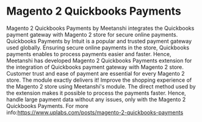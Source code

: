 # Magento 2 Quickbooks Payments
Magento 2 Quickbooks Payments by Meetanshi integrates the Quickbooks payment gateway with Magento 2 store for secure online payments.
Quickbooks Payments by Intuit is a popular and trusted payment gateway used globally. Ensuring secure online payments in the store, Quickbooks payments enables to process payments easier and faster. Hence, Meetanshi has developed Magento 2 Quickbooks Payments extension for the integration of Quickbooks payment gateway with Magento 2 store.
Customer trust and ease of payment are essential for every Magento 2 store. The module exactly delivers it! Improve the shopping experience of the Magento 2 store using Meetanshi's module.
The direct method used by the extension makes it possible to process the payments faster. Hence, handle large payment data without any issues, only with the Magento 2 Quickbooks Payments.
For more info:https://www.uplabs.com/posts/magento-2-quickbooks-payments
